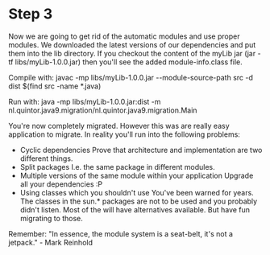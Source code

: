 # Step 3

Now we are going to get rid of the automatic modules and use proper modules. We downloaded the latest versions of our dependencies and put them into the lib directory. If you checkout the content of the myLib jar (jar -tf libs/myLib-1.0.0.jar) then you'll see the added module-info.class file.

Compile with: javac -mp libs/myLib-1.0.0.jar --module-source-path src -d dist $(find src -name *.java)

Run with: java -mp libs/myLib-1.0.0.jar:dist -m nl.quintor.java9.migration/nl.quintor.java9.migration.Main


You're now completely migrated. However this was are really easy application to migrate. In reality you'll run into the following problems:

* Cyclic dependencies
    Prove that architecture and implementation are two different things.
* Split packages
    I.e. the same package in different modules. 
* Multiple versions of the same module within your application
    Upgrade all your dependencies :P
* Using classes which you shouldn't use
    You've been warned for years. The classes in the sun.* packages are not to be used and you probably didn't listen. Most of the will have alternatives available. But have fun migrating to those.
    
Remember: "In essence, the module system is a seat-belt, it's not a jetpack." - Mark Reinhold